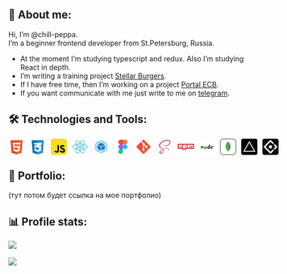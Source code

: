 ## 🖖 About me:

<p>Hi, I’m @chill-peppa.<br/> I’m a beginner frontend developer from St.Petersburg, Russia.</p>

- At the moment I’m studying typescript and redux. Also I’m studying React in depth.
- I’m writing a training project [Stellar Burgers](https://github.com/Chill-Peppa/react-burger).
- If I have free time, then I’m working on a project [Portal ECB](https://github.com/Chill-Peppa/antdesign).
- If you want communicate with me just write to me on [telegram](https://t.me/chill_peppa).

## 🛠️ Technologies and Tools:

<div style="display:flex; gap: 10px;"> 
<img src="./images/html.svg" height="32" alt='HTML'/>
<img src="./images/css.svg" height="32" alt='CSS'/>
<img src="./images/javascript.svg" height="32" alt='JavaScript'/>
<img src="./images/react.svg" height="32" alt='React'/>
<img src="./images/webpack.svg" height="32" alt='Webpack'/>
<img src="./images/figma.svg" height="32" alt='Figma'/>
<img src="./images/git.svg" height="32" alt='GIT'/>
<img src="./images/scss.svg" height="32" alt='SCSS'/>
<img src="./images/npm.svg" height="32" alt='NPM'/>
<img src="./images/nodejs.svg" height="32" alt='Node.js'/>
<img src="./images/mongodb.svg" height="32" alt='MongoDB'/>
<img src="./images/vercel.svg" height="32" alt='Vercel'/>
<img src="./images/antdesign.svg" height="32" alt='AntDesign'/>
</div>

## 📂 Portfolio:

(тут потом будет ссылка на мое портфолио)

## 📊 Profile stats:

![](https://github-readme-stats.vercel.app/api/top-langs/?username=chill-peppa&theme=tokyonight&hide_border=false&include_all_commits=false&count_private=false&layout=compact)

![](https://komarev.com/ghpvc/?username=Chill-Peppa&color=blue)
